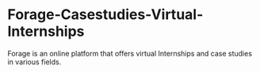 # Forage-Casestudies-Virtual-Internships
Forage is an online platform that offers virtual Internships and case studies in various fields. 
